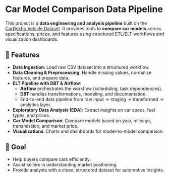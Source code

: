 # Car Model Comparison Data Pipeline

This project is a **data engineering and analysis pipeline** built on the [CarDekho Vehicle Dataset](https://www.kaggle.com/datasets/nehalbirla/vehicle-dataset-from-cardekho).
It provides tools to **compare car models** across specifications, prices, and features using structured ETL/ELT workflows and visualization dashboards.

## 🚀 Features

- **Data Ingestion**: Load raw CSV dataset into a structured workflow.
- **Data Cleaning & Preprocessing**: Handle missing values, normalize features, and prepare data.
- **ELT Pipeline with DBT & Airflow**:
  - **Airflow** orchestrates the workflow (scheduling, task dependencies).
  - **DBT** handles transformations, modeling, and documentation.
  - End-to-end data pipeline from raw input → staging → transformed → analytics layer.
- **Exploratory Data Analysis (EDA)**: Extract insights on car specs, fuel types, and prices.
- **Car Model Comparison**: Compare models based on year, mileage, transmission, and market price.
- **Visualizations**: Charts and dashboards for model-to-model comparison.

## 🎯 Goal

- Help buyers compare cars efficiently.
- Assist sellers in understanding market positioning.
- Provide analysts with a clean, structured dataset for automotive insights.
